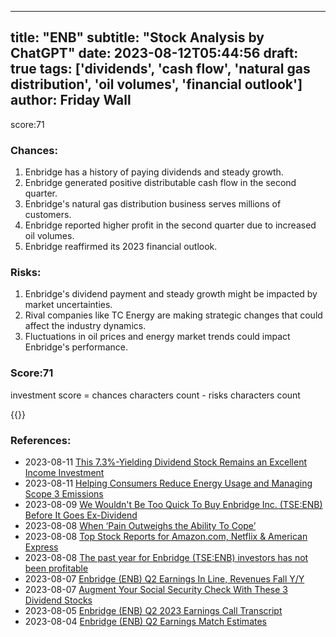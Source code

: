 
---
title: "ENB"
subtitle: "Stock Analysis by ChatGPT"
date: 2023-08-12T05:44:56
draft: true
tags: ['dividends', 'cash flow', 'natural gas distribution', 'oil volumes', 'financial outlook']
author: Friday Wall
---

score:71
### Chances:
1. Enbridge has a history of paying dividends and steady growth.
2. Enbridge generated positive distributable cash flow in the second quarter.
3. Enbridge's natural gas distribution business serves millions of customers.
4. Enbridge reported higher profit in the second quarter due to increased oil volumes.
5. Enbridge reaffirmed its 2023 financial outlook.
### Risks:
1. Enbridge's dividend payment and steady growth might be impacted by market uncertainties.
2. Rival companies like TC Energy are making strategic changes that could affect the industry dynamics.
3. Fluctuations in oil prices and energy market trends could impact Enbridge's performance.
### Score:71
investment score = chances characters count - risks characters count

{{<tradingview symbol="NYSE:ENB">}}
### References:
- 2023-08-11 [This 7.3%-Yielding Dividend Stock Remains an Excellent Income Investment](https://finance.yahoo.com/m/3b9d14a8-cc96-3a72-b13f-4941fa245f09/this-7.3%25-yielding-dividend.html?.tsrc=rss)
- 2023-08-11 [Helping Consumers Reduce Energy Usage and Managing Scope 3 Emissions](https://finance.yahoo.com/news/helping-consumers-reduce-energy-usage-194500107.html?.tsrc=rss)
- 2023-08-09 [We Wouldn't Be Too Quick To Buy Enbridge Inc. (TSE:ENB) Before It Goes Ex-Dividend](https://finance.yahoo.com/news/wouldnt-too-quick-buy-enbridge-100129271.html?.tsrc=rss)
- 2023-08-08 [When ‘Pain Outweighs the Ability To Cope’](https://finance.yahoo.com/news/pain-outweighs-ability-cope-145000914.html?.tsrc=rss)
- 2023-08-08 [Top Stock Reports for Amazon.com, Netflix & American Express](https://finance.yahoo.com/news/top-stock-reports-amazon-com-200800308.html?.tsrc=rss)
- 2023-08-08 [The past year for Enbridge (TSE:ENB) investors has not been profitable](https://finance.yahoo.com/news/past-enbridge-tse-enb-investors-174331428.html?.tsrc=rss)
- 2023-08-07 [Enbridge (ENB) Q2 Earnings In Line, Revenues Fall Y/Y](https://finance.yahoo.com/news/enbridge-enb-q2-earnings-line-112700807.html?.tsrc=rss)
- 2023-08-07 [Augment Your Social Security Check With These 3 Dividend Stocks](https://finance.yahoo.com/m/2e4e3515-2ac4-3a4b-9384-0e6d9f679dbc/augment-your-social-security.html?.tsrc=rss)
- 2023-08-05 [Enbridge (ENB) Q2 2023 Earnings Call Transcript](https://finance.yahoo.com/m/7895640b-3521-3970-8148-ed164adb3eee/enbridge-%28enb%29-q2-2023.html?.tsrc=rss)
- 2023-08-04 [Enbridge (ENB) Q2 Earnings Match Estimates](https://finance.yahoo.com/news/enbridge-enb-q2-earnings-match-133503835.html?.tsrc=rss)


                